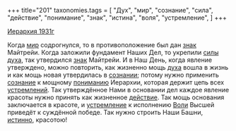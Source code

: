 +++
title="201"
taxonomies.tags = [
 "Дух",
 "мир",
 "сознание",
 "сила",
 "действие",
 "понимание",
 "знак",
 "истина",
 "воля",
 "устремление",
]
+++

[Иерархия 1931г](/agni/1931)

Когда [мир](/tags/мир) содрогнулся, то в противоположение был дан [знак](/tags/знак) Майтрейи. Когда заложили фундамент Наших Дел, то укрепили [силы](/tags/сила) [духа](/tags/Дух), так утвердился [знак](/tags/знак) Майтрейи. И в Наш День, когда явление утверждено, можно повторить, как жизненно мощь [духа](/tags/Дух) вошла в жизнь и как мощь новая утвердилась в [сознании](/tags/[сознание](/tags/сознание)); потому нужно применить [сознание](/tags/сознание) к мощному [пониманию](/tags/понимание) Иерархии, которая держит цепь всех [устремлений](/tags/[устремление](/tags/устремление)). Так утверждённое Нами в основании дел каждое явление красоты нужно принять как жизненное [действие](/tags/действие). Так мощь основания заключается в красоте, и [устремление](/tags/устремление) к исполнению [Воли](/tags/воля) Высшей приведёт к суждённой победе. Так нужно строить Наши Башни, [истинно](/tags/истина), красотою!   

